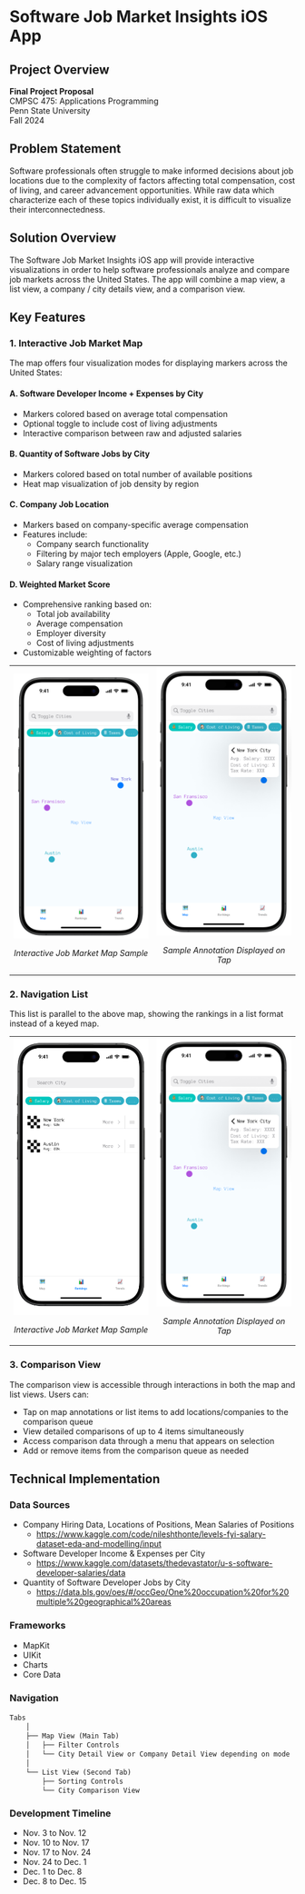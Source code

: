 # Software Job Market Insights iOS App

## Project Overview
**Final Project Proposal**  
CMPSC 475: Applications Programming  
Penn State University  
Fall 2024

## Problem Statement

Software professionals often struggle to make informed decisions about job locations due to the complexity of factors affecting total compensation, cost of living, and career advancement opportunities. While raw data which characterize each of these topics individually exist, it is difficult to visualize their interconnectedness.

## Solution Overview

The Software Job Market Insights iOS app will provide interactive visualizations in order to help software professionals analyze and compare job markets across the United States. The app will combine a map view, a list view, a company / city details view, and a comparison view. 

## Key Features

### 1. Interactive Job Market Map

The map offers four visualization modes for displaying markers across the United States:

#### A. Software Developer Income + Expenses by City
- Markers colored based on average total compensation
- Optional toggle to include cost of living adjustments
- Interactive comparison between raw and adjusted salaries

#### B. Quantity of Software Jobs by City
- Markers colored based on total number of available positions
- Heat map visualization of job density by region

#### C. Company Job Location
- Markers based on company-specific average compensation
- Features include:
  - Company search functionality
  - Filtering by major tech employers (Apple, Google, etc.)
  - Salary range visualization

#### D. Weighted Market Score
- Comprehensive ranking based on:
  - Total job availability
  - Average compensation
  - Employer diversity
  - Cost of living adjustments
- Customizable weighting of factors

<div align="center">
<table>
<tr>
<td width="50%">
  <img src="images/job-market-map.png" width="100%">
  <p align="center"><i>Interactive Job Market Map Sample</i></p>
</td>
<td width="50%">
  <img src="images/job-market-map-annotation.png" width="100%">
  <p align="center"><i>Sample Annotation Displayed on Tap</i></p>
</td>
</tr>
</table>
</div>

### 2. Navigation List 

This list is parallel to the above map, showing the rankings in a list format instead of a keyed map.

<div align="center">
<table>
<tr>
<td width="50%">
  <img src="images/city-list.png" width="100%">
  <p align="center"><i>Interactive Job Market Map Sample</i></p>
</td>
<td width="50%">
  <img src="images/job-market-map-annotation.png" width="100%">
  <p align="center"><i>Sample Annotation Displayed on Tap</i></p>
</td>
</tr>
</table>
</div>

### 3. Comparison View

The comparison view is accessible through interactions in both the map and list views. Users can:
- Tap on map annotations or list items to add locations/companies to the comparison queue
- View detailed comparisons of up to 4 items simultaneously
- Access comparison data through a menu that appears on selection
- Add or remove items from the comparison queue as needed

## Technical Implementation

### Data Sources
- Company Hiring Data, Locations of Positions, Mean Salaries of Positions
  - https://www.kaggle.com/code/nileshthonte/levels-fyi-salary-dataset-eda-and-modelling/input
- Software Developer Income & Expenses per City
  - https://www.kaggle.com/datasets/thedevastator/u-s-software-developer-salaries/data
- Quantity of Software Developer Jobs by City
  - https://data.bls.gov/oes/#/occGeo/One%20occupation%20for%20multiple%20geographical%20areas

### Frameworks

- MapKit
- UIKit
- Charts
- Core Data

### Navigation
```
Tabs
    │
    ├── Map View (Main Tab)
    │   ├── Filter Controls
    │   └── City Detail View or Company Detail View depending on mode
    │
    └── List View (Second Tab)
        ├── Sorting Controls
        └── City Comparison View
```

### Development Timeline

- Nov. 3 to Nov. 12
- Nov. 10 to Nov. 17
- Nov. 17 to Nov. 24
- Nov. 24 to Dec. 1
- Dec. 1 to Dec. 8
- Dec. 8 to Dec. 15
